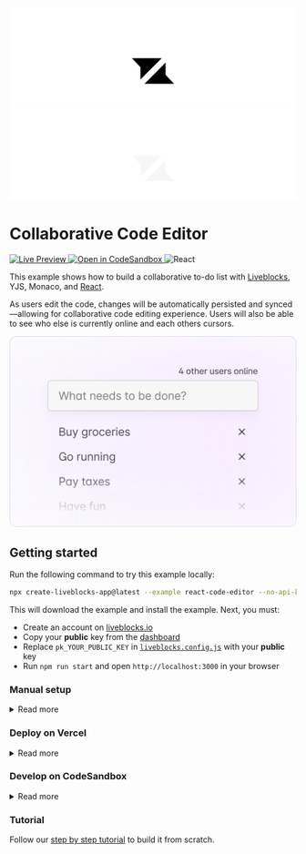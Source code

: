 <p align="center">
  <a href="https://liveblocks.io#gh-light-mode-only">
    <img src="https://raw.githubusercontent.com/liveblocks/liveblocks/main/.github/assets/header-light.svg" alt="Liveblocks" />
  </a>
  <a href="https://liveblocks.io#gh-dark-mode-only">
    <img src="https://raw.githubusercontent.com/liveblocks/liveblocks/main/.github/assets/header-dark.svg" alt="Liveblocks" />
  </a>
</p>

# Collaborative Code Editor

<p>
  <a href="https://liveblocks.io/examples/collaborative-todo-list/react/preview">
    <img src="https://img.shields.io/badge/live%20preview-message?style=flat&logo=data:image/svg+xml;base64,PHN2ZyB2aWV3Qm94PSIwIDAgMjQgMjQiIHhtbG5zPSJodHRwOi8vd3d3LnczLm9yZy8yMDAwL3N2ZyI+PHBhdGggZD0iTTE2Ljg0OSA0Ljc1SDBsNC44NDggNS4wNzV2Ny4wMDhsMTItMTIuMDgzWk03LjE1IDE5LjI1SDI0bC00Ljg0OS01LjA3NVY3LjE2N2wtMTIgMTIuMDgzWiIgZmlsbD0iI2ZmZiIvPjwvc3ZnPg==&color=333" alt="Live Preview" />
  </a>
  <a href="https://codesandbox.io/s/github/liveblocks/liveblocks/tree/main/examples/react-todo-list">
    <img src="https://img.shields.io/badge/open%20in%20codesandbox-message?style=flat&logo=codesandbox&color=333&logoColor=fff" alt="Open in CodeSandbox" />
  </a>
  <img src="https://img.shields.io/badge/react-message?style=flat&logo=react&color=0bd&logoColor=fff" alt="React" />
</p>

This example shows how to build a collaborative to-do list with [Liveblocks](https://liveblocks.io), YJS, Monaco, and [React](https://reactjs.org/).

As users edit the code, changes will be automatically persisted and synced—allowing for collaborative code editing experience. Users will also be able to see who else is currently online and each others cursors.

<img src="https://raw.githubusercontent.com/liveblocks/liveblocks/main/.github/assets/examples/todo-list.png" width="536" alt="Collaborative To-do List" />

## Getting started

Run the following command to try this example locally:

```bash
npx create-liveblocks-app@latest --example react-code-editor --no-api-key --no-vercel
```

This will download the example and install the example. Next, you must:

- Create an account on [liveblocks.io](https://liveblocks.io/dashboard)
- Copy your **public** key from the [dashboard](https://liveblocks.io/dashboard/apikeys)
- Replace `pk_YOUR_PUBLIC_KEY` in [`liveblocks.config.js`](./src/liveblocks.config.js) with your **public** key
- Run `npm run start` and open `http://localhost:3000` in your browser

### Manual setup

<details><summary>Read more</summary>

<p></p>

Alternatively, you can set up your project manually:

- Install all dependencies with `npm install`
- Create an account on [liveblocks.io](https://liveblocks.io/dashboard)
- Copy your **public** key from the [dashboard](https://liveblocks.io/dashboard/apikeys)
- Replace `pk_YOUR_PUBLIC_KEY` in [`liveblocks.config.js`](./src/liveblocks.config.js) with your **public** key
- Run `npm run start` and open `http://localhost:3000` in your browser

</details>

### Deploy on Vercel

<details><summary>Read more</summary>

<p></p>

To both deploy on [Vercel](https://vercel.com), and run the example locally, use the following command:

```bash
npx create-liveblocks-app@latest --example react-todo-list --vercel
```

This will download the example and ask permission to open your browser, enabling you to deploy to Vercel. Next, you must:

- Create an account on [liveblocks.io](https://liveblocks.io/dashboard)
- Copy your **public** key from the [dashboard](https://liveblocks.io/dashboard/apikeys)
- Replace `pk_YOUR_PUBLIC_KEY` in [`liveblocks.config.js`](./liveblocks.config.js) with your **public** key
- Push a commit to update the Vercel demo with the key
- Run `npm run start` and open `http://localhost:3000` in your browser

</details>

### Develop on CodeSandbox

<details><summary>Read more</summary>

<p></p>

After forking [this example](https://codesandbox.io/s/github/liveblocks/liveblocks/tree/main/examples/react-todo-list) on CodeSandbox, create the `pk_YOUR_PUBLIC_KEY` environment variable as a [public](https://codesandbox.io/docs/secrets).

</details>

### Tutorial

Follow our [step by step tutorial](https://liveblocks.io/docs/tutorials/collaborative-to-do-list/react) to build it from scratch.
